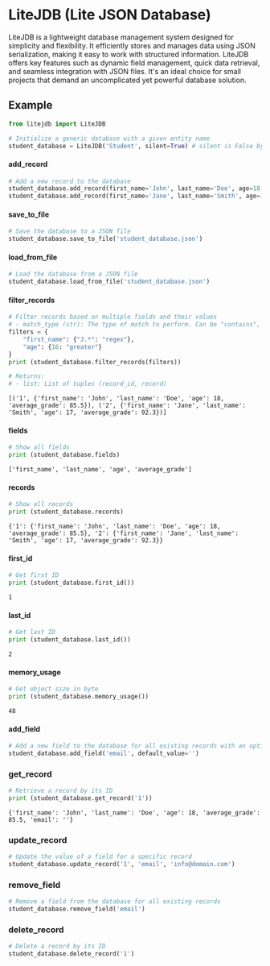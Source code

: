 # LiteJDB (Lite JSON Database)
LiteJDB is a lightweight database management system designed for simplicity and
flexibility. It efficiently stores and manages data using JSON serialization, 
making it easy to work with structured information. LiteJDB offers key features
such as dynamic field management, quick data retrieval, and seamless integration
with JSON files. It's an ideal choice for small projects that demand an
uncomplicated yet powerful database solution.

## Example

```python
from litejdb import LiteJDB

# Initialize a generic database with a given entity name
student_database = LiteJDB('Student', silent=True) # silent is False by default
```

#### add_record
```python
# Add a new record to the database
student_database.add_record(first_name='John', last_name='Doe', age=18, average_grade=85.5)
student_database.add_record(first_name='Jane', last_name='Smith', age=17, average_grade=92.3)
```

#### save_to_file
```python
# Save the database to a JSON file
student_database.save_to_file('student_database.json')
```

#### load_from_file
```python
# Load the database from a JSON file
student_database.load_from_file('student_database.json')
```

#### filter_records
```python
# Filter records based on multiple fields and their values
# - match_type (str): The type of match to perform. Can be "contains", "exact", "regex", "boolean", "greater", "less", or "equal"
filters = {
    "first_name": {"J.*": "regex"},
    "age": {16: "greater"}
}
print (student_database.filter_records(filters))

# Returns:
# - list: List of tuples (record_id, record)
```
`[('1', {'first_name': 'John', 'last_name': 'Doe', 'age': 18, 'average_grade': 85.5}), ('2', {'first_name': 'Jane', 'last_name': 'Smith', 'age': 17, 'average_grade': 92.3})]`

#### fields
```python
# Show all fields
print (student_database.fields)
```
`['first_name', 'last_name', 'age', 'average_grade']`

#### records
```python
# Show all records
print (student_database.records)
```
`{'1': {'first_name': 'John', 'last_name': 'Doe', 'age': 18, 'average_grade': 85.5}, '2': {'first_name': 'Jane', 'last_name': 'Smith', 'age': 17, 'average_grade': 92.3}}`


#### first_id
```python
# Get first ID
print (student_database.first_id())
```
`1`

#### last_id
```python
# Get last ID
print (student_database.last_id())
```
`2`

#### memory_usage
```python
# Get object size in byte
print (student_database.memory_usage())
```
`48`

#### add_field
```python
# Add a new field to the database for all existing records with an optional default value
student_database.add_field('email', default_value='')
```

### get_record
```python
# Retrieve a record by its ID
print (student_database.get_record('1'))
```
`{'first_name': 'John', 'last_name': 'Doe', 'age': 18, 'average_grade': 85.5, 'email': ''}`

### update_record
```python
# Update the value of a field for a specific record
student_database.update_record('1', 'email', 'info@domain.com')
```

### remove_field
```python
# Remove a field from the database for all existing records
student_database.remove_field('email')
```

### delete_record
```python
# Delete a record by its ID
student_database.delete_record('1')
```
